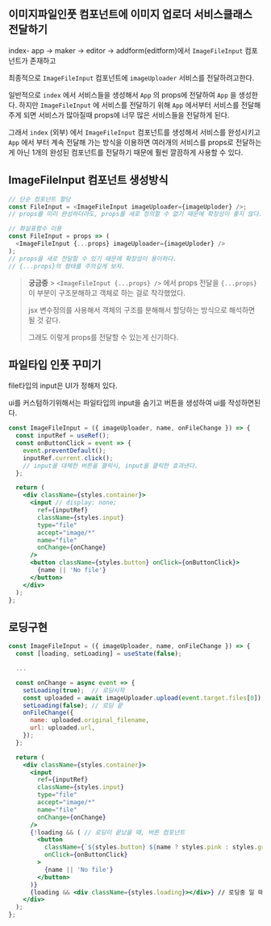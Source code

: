 ## **이미지파일인풋 컴포넌트에 이미지 업로더 서비스클래스 전달하기**

index- app -> maker -> editor -> addform(editform)에서 `ImageFileInput` 컴포넌트가 존재하고

최종적으로 `ImageFileInput` 컴포넌트에 `imageUploader` 서비스를 전달하려고한다.

일반적으로 `index` 에서 서비스들을 생성해서 `App` 의 props에 전달하여 `App` 을 생성한다. 하지만 `ImageFileInput` 에 서비스를 전달하기 위해 `App` 에서부터 서비스를 전달해주게 되면 서비스가 많아질때 props에 너무 많은 서비스들을 전달하게 된다.

그래서 `index` (외부) 에서 `ImageFileInput` 컴포넌트를 생성해서 서비스를 완성시키고 `App` 에서 부터 계속 전달해 가는 방식을 이용하면 여러개의 서비스를 props로 전달하는게 아닌 1개의 완성된 컴포넌트를 전달하기 때문에 훨씬 깔끔하게 사용할 수 있다.

## **ImageFileInput 컴포넌트 생성방식**

```js
// 단순 컴포넌트 할당
const FileInput = <ImageFileInput imageUploader={imageUploder} />;
// props를 미리 완성하더라도, props를 새로 정의할 수 없기 때문에 확장성이 좋지 않다.

// 화살표함수 이용
const FileInput = props => (
  <ImageFileInput {...props} imageUploader={imageUploder} />
);
// props을 새로 전달할 수 있기 때문에 확장성이 용이하다.
// {...props}의 형태를 주의깊게 보자.
```

> **궁금증** > `<ImageFileInput {...props} />` 에서 props 전달을 `{...props}` 이 부분이 구조분해하고 객체로 하는 걸로 착각했었다.
>
> jsx 변수정의를 사용해서 객체의 구조를 분해해서 할당하는 방식으로 해석하면 될 것 같다.
>
> 그래도 이렇게 props를 전달할 수 있는게 신기하다.



## 파일타입 인풋 꾸미기

file타입의 input은 UI가 정해저 있다.

ui를 커스텀하기위해서는 파일타입의 input을 숨기고 버튼을 생성하여 ui를 작성하면된다.

```jsx
const ImageFileInput = ({ imageUploader, name, onFileChange }) => {
  const inputRef = useRef();
  const onButtonClick = event => {
    event.preventDefault();
    inputRef.current.click();
    // input을 대체한 버튼을 클릭시, input을 클릭한 효과낸다.
  };

  return (
    <div className={styles.container}>
      <input // display: none;
        ref={inputRef}
        className={styles.input}
        type="file"
        accept="image/*"
        name="file"
        onChange={onChange}
      />
      <button className={styles.button} onClick={onButtonClick}>
        {name || 'No file'}
      </button>
    </div>
  );
};
```

## 로딩구현

```jsx
const ImageFileInput = ({ imageUploader, name, onFileChange }) => {
  const [loading, setLoading] = useState(false);

  ...

  const onChange = async event => {
    setLoading(true);  // 로딩시작
    const uploaded = await imageUploader.upload(event.target.files[0]);
    setLoading(false); // 로딩 끝
    onFileChange({
      name: uploaded.original_filename,
      url: uploaded.url,
    });
  };

  return (
    <div className={styles.container}>
      <input
        ref={inputRef}
        className={styles.input}
        type="file"
        accept="image/*"
        name="file"
        onChange={onChange}
      />
      {!loading && ( // 로딩이 끝났을 때, 버튼 컴포넌트
        <button
          className={`${styles.button} ${name ? styles.pink : styles.grey}`}
          onClick={onButtonClick}
        >
          {name || 'No file'}
        </button>
      )}
      {loading && <div className={styles.loading}></div>} // 로딩중 일 때, 스피너 컴포넌트
    </div>
  );
};
```